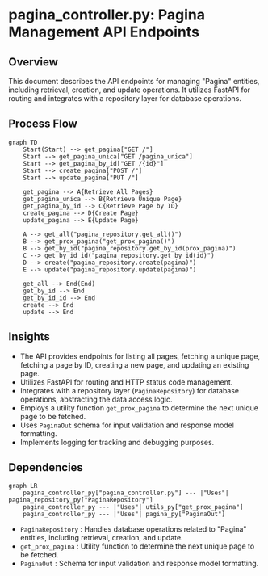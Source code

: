 # pagina_controller.py: Pagina Management API Endpoints

## Overview
This document describes the API endpoints for managing "Pagina" entities, including retrieval, creation, and update operations. It utilizes FastAPI for routing and integrates with a repository layer for database operations.

## Process Flow
```mermaid
graph TD
    Start(Start) --> get_pagina["GET /"]
    Start --> get_pagina_unica["GET /pagina_unica"]
    Start --> get_pagina_by_id["GET /{id}"]
    Start --> create_pagina["POST /"]
    Start --> update_pagina["PUT /"]
    
    get_pagina --> A{Retrieve All Pages}
    get_pagina_unica --> B{Retrieve Unique Page}
    get_pagina_by_id --> C{Retrieve Page by ID}
    create_pagina --> D{Create Page}
    update_pagina --> E{Update Page}
    
    A --> get_all("pagina_repository.get_all()")
    B --> get_prox_pagina("get_prox_pagina()")
    B --> get_by_id("pagina_repository.get_by_id(prox_pagina)")
    C --> get_by_id_id("pagina_repository.get_by_id(id)")
    D --> create("pagina_repository.create(pagina)")
    E --> update("pagina_repository.update(pagina)")
    
    get_all --> End(End)
    get_by_id --> End
    get_by_id_id --> End
    create --> End
    update --> End
```

## Insights
- The API provides endpoints for listing all pages, fetching a unique page, fetching a page by ID, creating a new page, and updating an existing page.
- Utilizes FastAPI for routing and HTTP status code management.
- Integrates with a repository layer (`PaginaRepository`) for database operations, abstracting the data access logic.
- Employs a utility function `get_prox_pagina` to determine the next unique page to be fetched.
- Uses `PaginaOut` schema for input validation and response model formatting.
- Implements logging for tracking and debugging purposes.

## Dependencies
```mermaid
graph LR
    pagina_controller_py["pagina_controller.py"] --- |"Uses"| pagina_repository_py["PaginaRepository"]
    pagina_controller_py --- |"Uses"| utils_py["get_prox_pagina"]
    pagina_controller_py --- |"Uses"| pagina_py["PaginaOut"]
```
- `PaginaRepository` : Handles database operations related to "Pagina" entities, including retrieval, creation, and update.
- `get_prox_pagina` : Utility function to determine the next unique page to be fetched.
- `PaginaOut` : Schema for input validation and response model formatting.